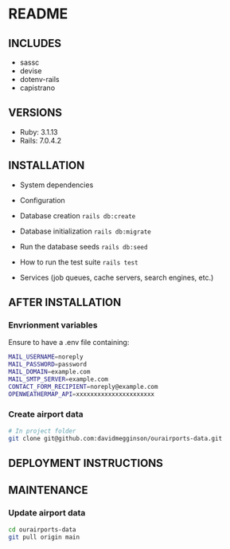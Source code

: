 # README

## INCLUDES

- sassc
- devise
- dotenv-rails
- capistrano

## VERSIONS
- Ruby: 3.1.13
- Rails: 7.0.4.2

## INSTALLATION
* System dependencies

* Configuration

* Database creation
`rails db:create`

* Database initialization
`rails db:migrate`

* Run the database seeds
`rails db:seed`

* How to run the test suite
`rails test`

* Services (job queues, cache servers, search engines, etc.)

## AFTER INSTALLATION
### Envrionment variables

Ensure to have a .env file containing:
````bash
MAIL_USERNAME=noreply
MAIL_PASSWORD=password
MAIL_DOMAIN=example.com
MAIL_SMTP_SERVER=example.com
CONTACT_FORM_RECIPIENT=noreply@example.com
OPENWEATHERMAP_API=xxxxxxxxxxxxxxxxxxxxxx
````

### Create airport data
````bash
# In project folder
git clone git@github.com:davidmegginson/ourairports-data.git
````

## DEPLOYMENT INSTRUCTIONS

## MAINTENANCE
### Update airport data 
````bash
cd ourairports-data
git pull origin main
````

